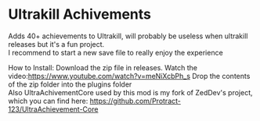 # Ultrakill Achivements

Adds 40+ achievements to Ultrakill, will probably be useless when ultrakill releases but it's a fun project.
<br>I recommend to start a new save file to really enjoy the experience

How to Install:
Download the zip file in releases.
Watch the video:https://www.youtube.com/watch?v=meNiXcbPh_s
Drop the contents of the zip folder into the plugins folder
<br>
Also UltraAchivementCore used by this mod is my fork of ZedDev's project, which you can find here: https://github.com/Protract-123/UltraAchievement-Core
